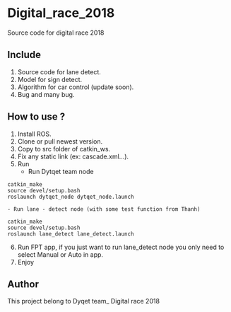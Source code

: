 # Digital\_race\_2018
Source code for digital race 2018
## Include
1. Source code for lane detect.
2. Model for sign detect.
3. Algorithm for car control (update soon).
4. Bug and many bug.
## How to use ?
1. Install ROS.
2. Clone or pull newest version.
3. Copy to src folder of catkin\_ws.
4. Fix any static link (ex: cascade.xml...).
5. Run
	- Run Dytqet team node
```
catkin_make
source devel/setup.bash
roslaunch dytqet_node dytqet_node.launch
```

	- Run lane - detect node (with some test function from Thanh)

```
catkin_make
source devel/setup.bash
roslaunch lane_detect lane_detect.launch
```
6. Run FPT app, if you just want to run lane\_detect node you only need to select Manual or Auto in app.
7. Enjoy
## Author
This project belong to Dyqet team_ Digital race 2018

